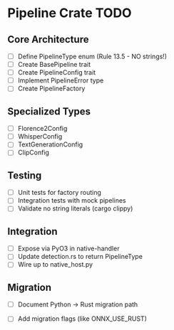 # Pipeline Crate TODO

## Core Architecture
- [ ] Define PipelineType enum (Rule 13.5 - NO strings!)
- [ ] Create BasePipeline trait
- [ ] Create PipelineConfig trait
- [ ] Implement PipelineError type
- [ ] Create PipelineFactory

## Specialized Types
- [ ] Florence2Config
- [ ] WhisperConfig
- [ ] TextGenerationConfig
- [ ] ClipConfig

## Testing
- [ ] Unit tests for factory routing
- [ ] Integration tests with mock pipelines
- [ ] Validate no string literals (cargo clippy)

## Integration
- [ ] Expose via PyO3 in native-handler
- [ ] Update detection.rs to return PipelineType
- [ ] Wire up to native_host.py

## Migration
- [ ] Document Python → Rust migration path
- [ ] Add migration flags (like ONNX_USE_RUST)


